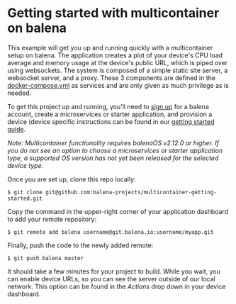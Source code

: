 # Getting started with multicontainer on balena

This example will get you up and running quickly with a multicontainer setup on balena. The application creates a plot of your device's CPU load average and memory usage at the device's public URL, which is piped over using websockets. The system is composed of a simple static site server, a websocket server, and a proxy. These 3 components are defined in the [docker-compose.yml](docker-compose.yml) as services and are only given as much privilege as is needed.

To get this project up and running, you'll need to [sign up](https://dashboard.balena.io/signup) for a balena account, create a microservices or starter application, and provision a device (device specific instructions can be found in our [getting started guide](https://docs.balena.io/getting-started).

*Note: Multicontainer functionality requires balenaOS v2.12.0 or higher. If you do not see an option to choose a microservices or starter application type, a supported OS version has not yet been released for the selected device type.*

Once you are set up, clone this repo locally:
```
$ git clone git@github.com:balena-projects/multicontainer-getting-started.git
```
Copy the command in the upper-right corner of your application dashboard to add your remote repository:
```
$ git remote add balena username@git.balena.io:username/myapp.git
```
Finally, push the code to the newly added remote:
```
$ git push balena master
```
It should take a few minutes for your project to build. While you wait, you can enable device URLs, so you can see the server outside of our local network. This option can be found in the *Actions* drop down in your device dashboard.
